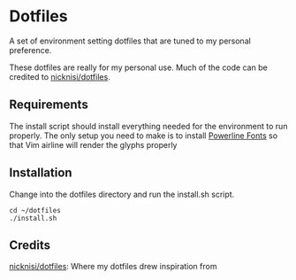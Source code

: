 # Dotfiles
A set of environment setting dotfiles that are tuned to my personal preference.

These dotfiles are really for my personal use. Much of the code can be credited
to [nicknisi/dotfiles](https://github.com/nicknisi/dotfiles).

## Requirements
The install script should install everything needed for the environment to run properly.
The only setup you need to make is to install [Powerline Fonts](https://github.com/powerline/fonts) so that Vim
airline will render the glyphs properly

## Installation
Change into the dotfiles directory and run the install.sh script.

```
cd ~/dotfiles
./install.sh
```

## Credits

[nicknisi/dotfiles](https://github.com/nicknisi/dotfiles): Where my dotfiles drew inspiration from
